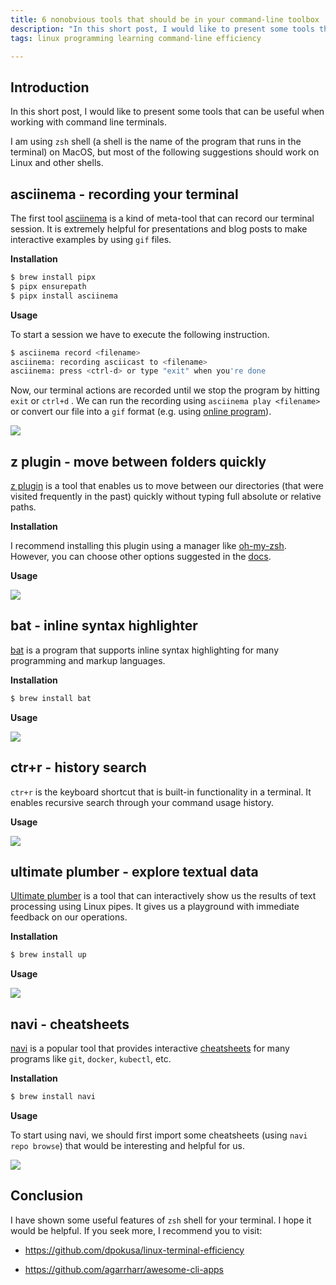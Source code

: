 ```yaml
---
title: 6 nonobvious tools that should be in your command-line toolbox
description: "In this short post, I would like to present some tools that can be useful when working with command line terminals."
tags: linux programming learning command-line efficiency

---
```


## Introduction

In this short post, I would like to present some tools that can be useful when working with command line terminals.

I am using `zsh` shell (a shell is the name of the program that runs in the terminal) on MacOS, but most of the following suggestions should work on Linux and other shells.

## asciinema - recording your terminal

The first tool [asciinema](https://github.com/asciinema/asciinema) is a kind of meta-tool that can record our terminal session. It is extremely helpful for presentations and blog posts to make interactive examples by using `gif` files.

**Installation**

```bash
$ brew install pipx
$ pipx ensurepath
$ pipx install asciinema
```

**Usage**

To start a session we have to execute the following instruction.

```bash
$ asciinema record <filename>
asciinema: recording asciicast to <filename>
asciinema: press <ctrl-d> or type "exit" when you're done
```

Now, our terminal actions are recorded until we stop the program by hitting `exit` or `ctrl+d` . We can run the recording using `asciinema play <filename>` or convert our file into a `gif` format (e.g. using [online program](https://dstein64.github.io/gifcast/)).

![](https://cdn.hashnode.com/res/hashnode/image/upload/v1679305257776/8390a406-d488-4dd0-87db-0ee875b3c42d.gif)

## z plugin - move between folders quickly

[z plugin](https://github.com/agkozak/zsh-z) is a tool that enables us to move between our directories (that were visited frequently in the past) quickly without typing full absolute or relative paths.

**Installation**

I recommend installing this plugin using a manager like [oh-my-zsh](https://ohmyz.sh/#install). However, you can choose other options suggested in the [docs](https://github.com/agkozak/zsh-z#installation).

**Usage**

![](https://cdn.hashnode.com/res/hashnode/image/upload/v1679311065131/6fcb7cde-7c1c-4ad2-8c96-8792a6de1cc1.gif)

## bat - inline syntax highlighter

[bat](https://github.com/sharkdp/bat) is a program that supports inline syntax highlighting for many programming and markup languages.

**Installation**

```bash
$ brew install bat
```

**Usage**

![](https://cdn.hashnode.com/res/hashnode/image/upload/v1679312022359/31d7169c-1f22-4fe9-8eaa-b7fed03ee063.gif)

## ctr+r - history search

`ctr+r` is the keyboard shortcut that is built-in functionality in a terminal. It enables recursive search through your command usage history.

**Usage**

![](https://cdn.hashnode.com/res/hashnode/image/upload/v1679313302668/76ac15e0-f4dd-41e5-bb97-30575446879c.gif)

## ultimate plumber - explore textual data

[Ultimate plumber](https://github.com/akavel/up) is a tool that can interactively show us the results of text processing using Linux pipes. It gives us a playground with immediate feedback on our operations.

**Installation**

```bash
$ brew install up
```

**Usage**

![](https://cdn.hashnode.com/res/hashnode/image/upload/v1679314361495/30316220-d3ea-48fa-b7db-003559fc5090.gif)

## navi - cheatsheets

[navi](https://github.com/denisidoro/navi) is a popular tool that provides interactive [cheatsheets](https://github.com/denisidoro/cheats) for many programs like `git`, `docker`, `kubectl`, etc.

**Installation**

```bash
$ brew install navi
```

**Usage**

To start using navi, we should first import some cheatsheets (using `navi repo browse`) that would be interesting and helpful for us.

![](https://cdn.hashnode.com/res/hashnode/image/upload/v1679317665701/7d2274ee-0e01-4095-948d-035e0c024524.gif)

## Conclusion

I have shown some useful features of `zsh` shell for your terminal. I hope it would be helpful. If you seek more, I recommend you to visit:

* https://github.com/dpokusa/linux-terminal-efficiency
    
* https://github.com/agarrharr/awesome-cli-apps